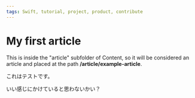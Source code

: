 ```yaml
---
tags: Swift, tutorial, project, product, contribute
---
```

# My first article

This is inside the "article" subfolder of Content, so it will be considered an article and placed at the path **/article/example-article**.

これはテストです。

いい感じにかけていると思わないかい？
